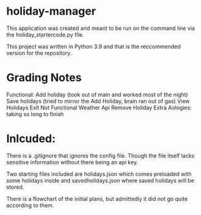 # holiday-manager

This application was created and meant to be run on the command line via the holiday_startercode.py file.

This project was written in Python 3.9 and that is the reccommended version for the repository.

# Grading Notes
Functional:
  Add holiday (took out of main and worked most of the night)
  Save holidays (tried to mirror the Add Holiday, brain ran out of gas)
  View Holidays
  Exit
Not Functional
  Weather Api
  Remove Holiday
Extra Aologies:
  taking so long to finish

# Inlcuded:

There is a .gitignore that ignores the config file. Though the file itself lacks sensitive information without there being an api key.

Two starting files included are holidays.json which comes preloaded with some holidays inside and savedholidays.json where saved holidays will be stored.

There is a flowchart of the initial plans, but admittedly it did not go quite according to them.
